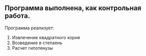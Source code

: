 ## Программа выполнена, как контрольная работа.

Программа реализует:
1. Извлечение квадратного корня
2. Возведение в степаень
3. Расчет гипотенузы
